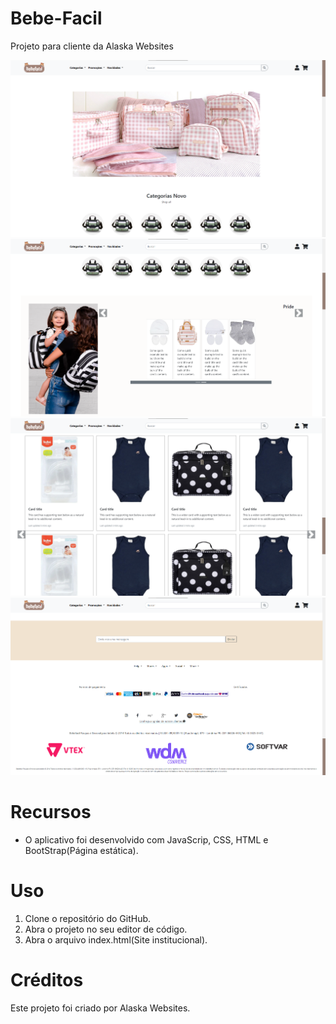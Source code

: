 # Bebe-Facil

Projeto para cliente da Alaska Websites

<img src="./img/design1.png" alt="Bebe-Facil">
<img src="./img/design2.png" alt="Bebe-Facil">
<img src="./img/design3.png" alt="Bebe-Facil">
<img src="./img/design4.png" alt="Bebe-Facil">

# Recursos

* O aplicativo foi desenvolvido com JavaScrip, CSS, HTML e BootStrap(Página estática).

# Uso

1. Clone o repositório do GitHub.
2. Abra o projeto no seu editor de código.
3. Abra o arquivo index.html(Site institucional).

# Créditos

Este projeto foi criado por Alaska Websites.